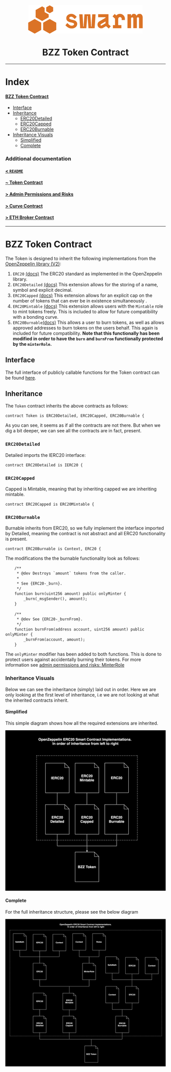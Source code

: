 <div align="center">
<img src="./Swarm_Logo_Small.png">
 <h1>BZZ Token Contract</h1>
</div>

---

# Index

#### [BZZ Token Contract](#bzz-token-contract)

- [Interface](#interface)
- [Inheritance](#inheritance)
    - [ERC20Detailed](#erc20detailed)
    - [ERC20Capped](#erc20capped)
    - [ERC20Burnable](#erc20burnable)
- [Inheritance Visuals](#inheritance-visuals)
    - [Simplified](#simplified)
    - [Complete](#complete)

### Additional documentation

#### [< `README`](../../../README.md)
#### [~ Token Contract](./token_contract.md)
#### [> Admin Permissions and Risks](./admin_permissions_and_risks.md)
#### [> Curve Contract](./curve_contract.md)
#### [> ETH Broker Contract](./eth_broker_contract.md)

---

# BZZ Token Contract

The Token is designed to inherit the following implementations from the [OpenZeppelin library (V2)](https://docs.openzeppelin.com/contracts/2.x/api/token/erc20#ERC20):
1. `ERC20` [(docs)](https://docs.openzeppelin.com/contracts/2.x/api/token/erc20#ERC20)
    The ERC20 standard as implemented in the OpenZeppelin library.
2. `ERC20Detailed` [(docs)](https://docs.openzeppelin.com/contracts/2.x/api/token/erc20#ERC20Detailed)
    This extension allows for the storing of a name, symbol and explicit decimal. 
3. `ERC20Capped` [(docs)](https://docs.openzeppelin.com/contracts/2.x/api/token/erc20#ERC20Capped)
    This extension allows for an explicit cap on the number of tokens that can ever be in existence simultaneously .
4. `ERC20Mintable` [(docs)](https://docs.openzeppelin.com/contracts/2.x/api/token/erc20#ERC20Mintable)
    This extension allows users with the `Mintable` role to mint tokens freely. This is included to allow for future compatibility with a bonding curve.
5. `ERC20Burnable`[(docs)](https://docs.openzeppelin.com/contracts/2.x/api/token/erc20#ERC20Burnable)
    This allows a user to burn tokens, as well as allows approved addresses to burn tokens on the users behalf. This again is included for future compatibility. **Note that this functionally has been modified in order to have the `burn` and `burnFrom` functionally protected by the `minterRole`.**

## Interface

The full interface of publicly callable functions for the Token contract can be found [here](../contracts/I_Token.sol).

## Inheritance 

The `Token` contract inherits the above contracts as follows:
```
contract Token is ERC20Detailed, ERC20Capped, ERC20Burnable {
```

As you can see, it seems as if all the contracts are not there. But when we dig a bit deeper, we can see all the contracts are in fact, present. 

### `ERC20Detailed`
Detailed imports the IERC20 interface:
```
contract ERC20Detailed is IERC20 {
```

### `ERC20Capped`
Capped is Mintable, meaning that by inheriting capped we are inheriting mintable. 
```
contract ERC20Capped is ERC20Mintable {
```

### `ERC20Burnable`
Burnable inherits from ERC20, so we fully implement the interface imported by Detailed, meaning the contract is not abstract and all ERC20 functionality is present. 
```
contract ERC20Burnable is Context, ERC20 {
```

The modifications the the burnable functionality look as follows:

```
    /**
     * @dev Destroys `amount` tokens from the caller.
     *
     * See {ERC20-_burn}.
     */
    function burn(uint256 amount) public onlyMinter {
        _burn(_msgSender(), amount);
    }

    /**
     * @dev See {ERC20-_burnFrom}.
     */
    function burnFrom(address account, uint256 amount) public onlyMinter {
        _burnFrom(account, amount);
    }
```

The `onlyMinter` modifier has been added to both functions. This is done to protect users against accidentally burning their tokens. For more information see [admin permissions and risks: MinterRole](./admin_permissions_and_risks.md#minterrole)

### Inheritance Visuals

Below we can see the inheritance (simply) laid out in order. Here we are only looking at the first level of inheritance, i.e we are not looking at what the inherited contracts inherit. 

#### Simplified 
This simple diagram shows how all the required extensions are inherited. 

<img src="./imgs_token-inheritance.png">

#### Complete

For the full inheritance structure, please see the below diagram

<img src="./imgs_token-inheritance-full.png">
